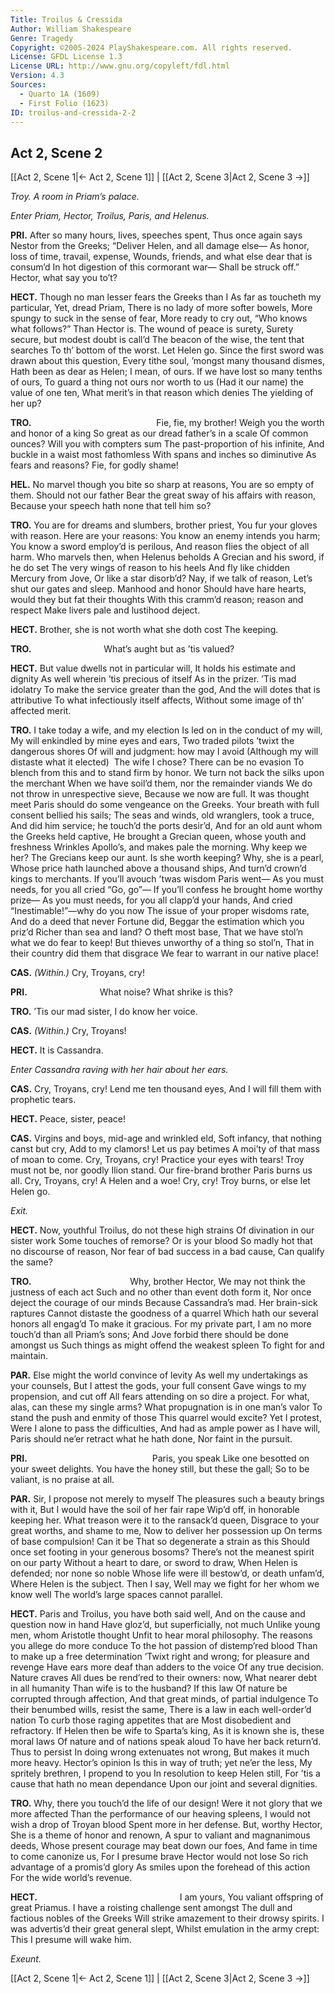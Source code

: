 ```yaml
---
Title: Troilus & Cressida
Author: William Shakespeare
Genre: Tragedy
Copyright: ©2005-2024 PlayShakespeare.com. All rights reserved.
License: GFDL License 1.3
License URL: http://www.gnu.org/copyleft/fdl.html
Version: 4.3
Sources:
  - Quarto 1A (1609)
  - First Folio (1623)
ID: troilus-and-cressida-2-2
---
```


## Act 2, Scene 2
[[Act 2, Scene 1|← Act 2, Scene 1]] | [[Act 2, Scene 3|Act 2, Scene 3 →]]

*Troy. A room in Priam’s palace.*

*Enter Priam, Hector, Troilus, Paris, and Helenus.*

**PRI.**
After so many hours, lives, speeches spent,
Thus once again says Nestor from the Greeks;
“Deliver Helen, and all damage else⁠—
As honor, loss of time, travail, expense,
Wounds, friends, and what else dear that is consum’d
In hot digestion of this cormorant war⁠—
Shall be struck off.” Hector, what say you to’t?

**HECT.**
Though no man lesser fears the Greeks than I
As far as toucheth my particular,
Yet, dread Priam,
There is no lady of more softer bowels,
More spungy to suck in the sense of fear,
More ready to cry out, “Who knows what follows?”
Than Hector is. The wound of peace is surety,
Surety secure, but modest doubt is call’d
The beacon of the wise, the tent that searches
To th’ bottom of the worst. Let Helen go.
Since the first sword was drawn about this question,
Every tithe soul, ’mongst many thousand dismes,
Hath been as dear as Helen; I mean, of ours.
If we have lost so many tenths of ours,
To guard a thing not ours nor worth to us
(Had it our name) the value of one ten,
What merit’s in that reason which denies
The yielding of her up?

**TRO.**
              Fie, fie, my brother!
Weigh you the worth and honor of a king
So great as our dread father’s in a scale
Of common ounces? Will you with compters sum
The past-proportion of his infinite,
And buckle in a waist most fathomless
With spans and inches so diminutive
As fears and reasons? Fie, for godly shame!

**HEL.**
No marvel though you bite so sharp at reasons,
You are so empty of them. Should not our father
Bear the great sway of his affairs with reason,
Because your speech hath none that tell him so?

**TRO.**
You are for dreams and slumbers, brother priest,
You fur your gloves with reason. Here are your reasons:
You know an enemy intends you harm;
You know a sword employ’d is perilous,
And reason flies the object of all harm.
Who marvels then, when Helenus beholds
A Grecian and his sword, if he do set
The very wings of reason to his heels
And fly like chidden Mercury from Jove,
Or like a star disorb’d? Nay, if we talk of reason,
Let’s shut our gates and sleep. Manhood and honor
Should have hare hearts, would they but fat their thoughts
With this cramm’d reason; reason and respect
Make livers pale and lustihood deject.

**HECT.**
Brother, she is not worth what she doth cost
The keeping.

**TRO.**
        What’s aught but as ’tis valued?

**HECT.**
But value dwells not in particular will,
It holds his estimate and dignity
As well wherein ’tis precious of itself
As in the prizer. ’Tis mad idolatry
To make the service greater than the god,
And the will dotes that is attributive
To what infectiously itself affects,
Without some image of th’ affected merit.

**TRO.**
I take today a wife, and my election
Is led on in the conduct of my will,
My will enkindled by mine eyes and ears,
Two traded pilots ’twixt the dangerous shores
Of will and judgment: how may I avoid
(Although my will distaste what it elected) 
The wife I chose? There can be no evasion
To blench from this and to stand firm by honor.
We turn not back the silks upon the merchant
When we have soil’d them, nor the remainder viands
We do not throw in unrespective sieve,
Because we now are full. It was thought meet
Paris should do some vengeance on the Greeks.
Your breath with full consent bellied his sails;
The seas and winds, old wranglers, took a truce,
And did him service; he touch’d the ports desir’d,
And for an old aunt whom the Greeks held captive,
He brought a Grecian queen, whose youth and freshness
Wrinkles Apollo’s, and makes pale the morning.
Why keep we her? The Grecians keep our aunt.
Is she worth keeping? Why, she is a pearl,
Whose price hath launched above a thousand ships,
And turn’d crown’d kings to merchants.
If you’ll avouch ’twas wisdom Paris went⁠—
As you must needs, for you all cried “Go, go”⁠—
If you’ll confess he brought home worthy prize⁠—
As you must needs, for you all clapp’d your hands,
And cried “Inestimable!”—why do you now
The issue of your proper wisdoms rate,
And do a deed that never Fortune did,
Beggar the estimation which you priz’d
Richer than sea and land? O theft most base,
That we have stol’n what we do fear to keep!
But thieves unworthy of a thing so stol’n,
That in their country did them that disgrace
We fear to warrant in our native place!

**CAS.**
*(Within.)*
Cry, Troyans, cry!

**PRI.**
        What noise? What shrike is this?

**TRO.**
’Tis our mad sister, I do know her voice.

**CAS.**
*(Within.)*
Cry, Troyans!

**HECT.**
It is Cassandra.

*Enter Cassandra raving with her hair about her ears.*

**CAS.**
Cry, Troyans, cry! Lend me ten thousand eyes,
And I will fill them with prophetic tears.

**HECT.**
Peace, sister, peace!

**CAS.**
Virgins and boys, mid-age and wrinkled eld,
Soft infancy, that nothing canst but cry,
Add to my clamors! Let us pay betimes
A moi’ty of that mass of moan to come.
Cry, Troyans, cry! Practice your eyes with tears!
Troy must not be, nor goodly Ilion stand.
Our fire-brand brother Paris burns us all.
Cry, Troyans, cry! A Helen and a woe!
Cry, cry! Troy burns, or else let Helen go.

*Exit.*

**HECT.**
Now, youthful Troilus, do not these high strains
Of divination in our sister work
Some touches of remorse? Or is your blood
So madly hot that no discourse of reason,
Nor fear of bad success in a bad cause,
Can qualify the same?

**TRO.**
           Why, brother Hector,
We may not think the justness of each act
Such and no other than event doth form it,
Nor once deject the courage of our minds
Because Cassandra’s mad. Her brain-sick raptures
Cannot distaste the goodness of a quarrel
Which hath our several honors all engag’d
To make it gracious. For my private part,
I am no more touch’d than all Priam’s sons;
And Jove forbid there should be done amongst us
Such things as might offend the weakest spleen
To fight for and maintain.

**PAR.**
Else might the world convince of levity
As well my undertakings as your counsels,
But I attest the gods, your full consent
Gave wings to my propension, and cut off
All fears attending on so dire a project.
For what, alas, can these my single arms?
What propugnation is in one man’s valor
To stand the push and enmity of those
This quarrel would excite? Yet I protest,
Were I alone to pass the difficulties,
And had as ample power as I have will,
Paris should ne’er retract what he hath done,
Nor faint in the pursuit.

**PRI.**
              Paris, you speak
Like one besotted on your sweet delights.
You have the honey still, but these the gall;
So to be valiant, is no praise at all.

**PAR.**
Sir, I propose not merely to myself
The pleasures such a beauty brings with it,
But I would have the soil of her fair rape
Wip’d off, in honorable keeping her.
What treason were it to the ransack’d queen,
Disgrace to your great worths, and shame to me,
Now to deliver her possession up
On terms of base compulsion! Can it be
That so degenerate a strain as this
Should once set footing in your generous bosoms?
There’s not the meanest spirit on our party
Without a heart to dare, or sword to draw,
When Helen is defended; nor none so noble
Whose life were ill bestow’d, or death unfam’d,
Where Helen is the subject. Then I say,
Well may we fight for her whom we know well
The world’s large spaces cannot parallel.

**HECT.**
Paris and Troilus, you have both said well,
And on the cause and question now in hand
Have gloz’d, but superficially, not much
Unlike young men, whom Aristotle thought
Unfit to hear moral philosophy.
The reasons you allege do more conduce
To the hot passion of distemp’red blood
Than to make up a free determination
’Twixt right and wrong; for pleasure and revenge
Have ears more deaf than adders to the voice
Of any true decision. Nature craves
All dues be rend’red to their owners: now,
What nearer debt in all humanity
Than wife is to the husband? If this law
Of nature be corrupted through affection,
And that great minds, of partial indulgence
To their benumbed wills, resist the same,
There is a law in each well-order’d nation
To curb those raging appetites that are
Most disobedient and refractory.
If Helen then be wife to Sparta’s king,
As it is known she is, these moral laws
Of nature and of nations speak aloud
To have her back return’d. Thus to persist
In doing wrong extenuates not wrong,
But makes it much more heavy. Hector’s opinion
Is this in way of truth; yet ne’er the less,
My spritely brethren, I propend to you
In resolution to keep Helen still,
For ’tis a cause that hath no mean dependance
Upon our joint and several dignities.

**TRO.**
Why, there you touch’d the life of our design!
Were it not glory that we more affected
Than the performance of our heaving spleens,
I would not wish a drop of Troyan blood
Spent more in her defense. But, worthy Hector,
She is a theme of honor and renown,
A spur to valiant and magnanimous deeds,
Whose present courage may beat down our foes,
And fame in time to come canonize us,
For I presume brave Hector would not lose
So rich advantage of a promis’d glory
As smiles upon the forehead of this action
For the wide world’s revenue.

**HECT.**
                I am yours,
You valiant offspring of great Priamus.
I have a roisting challenge sent amongst
The dull and factious nobles of the Greeks
Will strike amazement to their drowsy spirits.
I was advertis’d their great general slept,
Whilst emulation in the army crept:
This I presume will wake him.

*Exeunt.*

[[Act 2, Scene 1|← Act 2, Scene 1]] | [[Act 2, Scene 3|Act 2, Scene 3 →]]